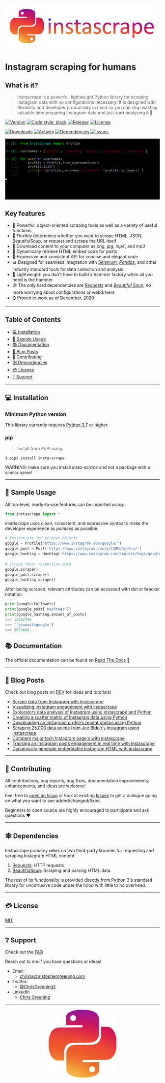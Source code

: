 ![instascrape logo](/media/logo.png?raw=true)

# Instagram scraping for humans

## What is it?
> _instascrape_ is a powerful, lightweight Python library for scraping Instagram data with no configurations necessary! It is designed with flexibility and developer productivity in mind so you can stop wasting valuable time preparing Instagram data and just start analyzing it :muscle:

[![Version](https://img.shields.io/pypi/pyversions/insta-scrape)](https://www.python.org/downloads/release/python-360/)
[![Code style: black](https://img.shields.io/badge/code%20style-black-000000.svg)](https://github.com/psf/black)
[![Release](https://img.shields.io/pypi/v/insta-scrape)](https://pypi.org/project/insta-scrape/)
[![License](http://img.shields.io/:license-mit-blue.svg?style=flat-square)](https://opensource.org/licenses/MIT)

[![Downloads](https://pepy.tech/badge/insta-scrape)](https://pepy.tech/project/insta-scrape)
[![Activity](https://img.shields.io/github/last-commit/chris-greening/instascrape)](https://github.com/chris-greening/instascrape)
[![Dependencies](https://img.shields.io/librariesio/github/chris-greening/instascrape)](https://github.com/chris-greening/instascrape/blob/master/requirements.txt)
[![Issues](https://img.shields.io/github/issues/chris-greening/instascrape?style=flat)](https://github.com/chris-greening/instascrape/issues)

![Example showing tech profile scrapes](/media/techprofiles.gif)

## Key features  
* :muscle: Powerful, object-oriented scraping tools as well as a variety of useful functions
* :dancer: Flexibly determines whether you want to scrape HTML, JSON, BeautifulSoup, or request and scrape the URL itself
* :floppy_disk: Download content to your computer as _png_, _jpg_, _mp4_, and _mp3_
* :art: Dynamically retrieve HTML embed code for posts
* :musical_score: Expressive and consistent API for concise and elegant code
* :bar_chart: Designed for seamless integration with [_Selenium_](https://selenium-python.readthedocs.io/), [_Pandas_](https://pandas.pydata.org/), and other industry standard tools for data collection and analysis
* :hammer: Lightweight: you don't have to build a hammer factory when all you need is the hammer 
* :spider_web: The only hard dependencies are [_Requests_](https://requests.readthedocs.io/en/master/) and [_Beautiful Soup_](https://www.crummy.com/software/BeautifulSoup/bs4/doc/); no more worrying about configurations or webdrivers
* :watch: Proven to work as of December, 2020
---

## Table of Contents
* [:computer: Installation](#installation)
* [:mag_right: Sample Usage](#features)
* [:books: Documentation](#documentation)
* [:newspaper: Blog Posts](#blog-posts)
* [:pray: Contributing](#contributing)
* [:spider_web: Dependencies](#dependencies)
* [:credit_card: License](#license)
* [:grey_question: Support](#support)

---

## :computer: Installation <a name="installation"></a>

### Minimum Python version

This library currently requires [Python 3.7](https://www.python.org/downloads/release/python-370/) or higher.


### pip
> Install from PyPI using
```shell
$ pip3 install insta-scrape
```
WARNING: make sure you install _insta-scrape_ and not a package with a similar name! 

---

## :mag_right: Sample Usage <a name="features"></a>
All top-level, ready-to-use features can be imported using:
```python
from instascrape import *
```

_instascrape_ uses clean, consistent, and expressive syntax to make the developer experience as _painless_ as possible. 

```python
# Instantiate the scraper objects 
google = Profile('https://www.instagram.com/google/')
google_post = Post('https://www.instagram.com/p/CG0UU3ylXnv/')
google_hashtag = Hashtag('https://www.instagram.com/explore/tags/google/')

# Scrape their respective data 
google.scrape()
google_post.scrape()
google_hashtag.scrape()
```

After being scraped, relevant attributes can be accessed with dot or bracket notation
```python
print(google.followers)
print(google_post['hashtags'])
print(google_hashtag.amount_of_posts)
>>> 12262794
>>> ['growwithgoogle']
>>> 9053408
```

## :books: Documentation <a name="documentation"></a>
The official documentation can be found on [Read The Docs](https://instascrape.readthedocs.io/en/latest/index.html) :newspaper:

---

## :newspaper: Blog Posts <a name="blog-posts"></a>

Check out blog posts on [DEV](https://dev.to/) for ideas and tutorials!
- [Scrape data from Instagram with instascrape](https://dev.to/chrisgreening/scrape-data-from-instagram-with-instascrape-5e3e) 
- [Visualizing Instagram engagement with instascrape](https://dev.to/chrisgreening/visualizing-instagram-engagement-with-instascrape-326h)
- [Exploratory data analysis of Instagram using instascrape and Python](https://dev.to/chrisgreening/exploratory-data-analysis-of-instagram-using-python-1o5c)
- [Creating a scatter matrix of Instagram data using Python](https://dev.to/chrisgreening/visualizing-the-relationship-between-instagram-variables-using-python-55gg)
- [Downloading an Instagram profile's recent photos using Python](https://dev.to/chrisgreening/downloading-an-instagram-profile-s-recent-photos-using-python-25b2)
- [Scraping 25,000 data points from Joe Biden's Instagram using instascrape](https://dev.to/chrisgreening/scraping-25-000-data-points-from-joe-biden-s-instagram-using-instascrape-1026)
- [Compare major tech Instagram page's with instascrape](https://dev.to/chrisgreening/compare-major-tech-instagram-page-s-with-instascrape-2419)
- [Tracking an Instagram posts engagement in real time with instascrape](https://dev.to/chrisgreening/tracking-an-instagram-posts-engagement-in-real-time-with-instascrape-1m1j)
- [Dynamically generate embeddable Instagram HTML with instascrape](https://dev.to/chrisgreening/dynamically-generate-embeddable-instagram-html-using-instascrape-3o4b)
---

## :pray: Contributing <a name="contributing"></a>
All contributions, bug reports, bug fixes, documentation improvements, enhancements, and ideas are welcome!

Feel free to [open an Issue](https://github.com/chris-greening/instascrape/issues/new/choose) or look at existing [Issues](https://github.com/chris-greening/instascrape/issues) to get a dialogue going on what you want to see added/changed/fixed.

Beginners to open source are highly encouraged to participate and ask questions :heart:

---

## :spider_web: Dependencies <a name="dependencies"></a>

Instascrape primarily relies on two third-party libraries for requesting and scraping Instagram HTML content:

1. [Requests](https://requests.readthedocs.io/en/master/): HTTP requests
2.  [BeautifulSoup](https://www.crummy.com/software/BeautifulSoup/bs4/doc/): Scraping and parsing HTML data.

The rest of its functionality is provided directly from Python 3's standard library for unobtrusive code under the hood with little to no overhead.

---


## :credit_card: License <a name="license"></a>
[MIT](LICENSE)

---

## :grey_question: Support <a name="support"></a>

Check out the [FAQ](https://github.com/chris-greening/instascrape/wiki/Frequently-Asked-Questions)

Reach out to me if you have questions or ideas!
* Email:
  * chris@christophergreening.com
* Twitter:
  * [@ChrisGreening2](https://twitter.com/ChrisGreening2)
* LinkedIn
  * [Chris Greening](https://www.linkedin.com/in/chris-greening-646411139/)

---


<!-- The inspiration for this project began a long time ago in a galaxy far, far away (a.k.a. Summer 2019 on Long Island). I was mindlessly scrolling Instagram for the 1000th hour that week and thought, "How could I access this data programatically?". After 30 seconds of searching it became clear that Instagram's API was not going to be of any use so I was going to have to figure it out myself, and thus the beginning of instascrape was born. -->

<p align="center">
  <img src="media/logopic.png">
</p>
